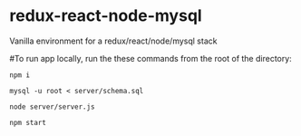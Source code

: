 # redux-react-node-mysql
Vanilla environment for a redux/react/node/mysql stack 

#To run app locally, run the these commands from the root of the directory:

`npm i`

`mysql -u root < server/schema.sql`

`node server/server.js`

`npm start`
